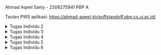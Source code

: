 Ahmad Aqeel Saniy - 2306275941
PBP A

Tautan PWS aplikasi: https://ahmad-aqeel-kickoffstandoff.pbp.cs.ui.ac.id/

<details>
<summary> Tugas Individu 2</summary>

Jawaban pertanyaan:


I. Jelaskan bagaimana cara kamu mengimplementasikan checklist di atas secara step-by-step


    1. Membuat proyek Django baru.
        Untuk membuat proyek Django baru, pertama saya membuat direktori baru untuk proyek Django tersebut.
        Kemudian saya mengunduh dependencies setelah mengaktifkan virtual environment.
        Lalu di command prompt, saya membuat proyek baru dengan perintah `django-admin startproject kickoff_standoff .`
        Setelah itu, dibuatlah file .env dan .env.prod dengan konfigurasi yang ditentukan dari email Fasilkom UI.
        Selanjutnya, ditambahkan konfigurasi tertentu pada file settings.py untuk mencakup environment variables, allowed host, production, dan database.
        Akhirnya, saya mengunggah proyek Django ke repository GitHub dan ke PWS setelah menambahkan berkas .gitignore.

    2. Membuat aplikasi dengan nama main pada proyek tersebut.
        Untuk membuat aplikasi dengan nama main, saya mengaktifkan virtual environment di direktori proyek.
        Lalu dijalankan perintah `python manage.py startapp main` dalam command prompt di direktori proyek.
        Django akan otomatis membuat aplikasi main, sehingga saya hanya menambahkan aplikasi main ke dalam variabel INSTALLED_APPS dalam settings.py di direktori kickoff_standoff

    3. Melakukan routing pada proyek agar dapat menjalankan aplikasi main.
        Pertama, dalam direktori proyek kickoff_standoff, saya membuka file urls.py dan mengimpor fungsi include dari django.urls.
        Kemudian, saya menambahkan rute URL yang mengarah ke tampilan aplikasi main di dalam list urlpatterns.

    4. Membuat model pada aplikasi main dengan nama Product dan memiliki atribut wajib.
        Saya membuka file models.py dalam aplikasi main, lalu mengimpor models dari django.db.
        Lalu dibuatlah class model dengan nama Product, yang memiliki setiap atribut wajib didalamnya.
        Saya juga menambahkan beberapa atribut opsional seperti stock, category, brand, dan rating.
        Akhirnya, jalankan perintah migrasi model dengan perintah `python manage.py makemigrations` kemudian `python manage.py migrate`

    5. Membuat sebuah fungsi pada views.py untuk dikembalikan ke dalam sebuah template HTML yang menampilkan nama aplikasi serta nama dan kelas kamu.
        Pada file views.py di dalam direktori main, saya mengimpor render dari django.shortcuts.
        Lalu saya menambahkan fungsi show_main, yang berisi context berisi nama aplikasi, NPM, nama penuh saya, dan juga kelas.
        Kemudian fungsi akan mereturn `render(request, "main.html", context)`.

    6. Membuat sebuah routing pada urls.py aplikasi main untuk memetakan fungsi yang telah dibuat pada views.py.
        kita membuat file urls.py dalam direktori main, kemudian kita isi dengan kode
        ```from django.urls import path
        from main.views import show_main

        app_name = 'main'

        urlpatterns = [
            path('', show_main, name='show_main'),
        ]
        ```

    7. Melakukan deployment ke PWS terhadap aplikasi yang sudah dibuat sehingga nantinya dapat diakses oleh teman-temanmu melalui Internet.
        Untuk mendeploy aplikasi ke PWS, setelah mengakses situs PWS saya membuat proyek baru dengan nama yang sesuai untuk aplikasinya.
        Lalu pada di bagian environs, saya memasukkan nilai yang sama seperti isi file .env.prod.
        Setelah itu saya memasukkan url PWS ke dalam allowed host di settings.py.
        Akhirnya saya menjalankan perintah yang diberikan PWS di dalam command prompt, dan mengisi kredensial seperti yang telah diberikan PWS.


II. Buatlah bagan yang berisi request client ke web aplikasi berbasis Django beserta responnya dan jelaskan pada bagan tersebut kaitan antara urls.py, views.py, models.py, dan berkas html.

    https://drive.google.com/file/d/1QH59nVDzaspwLZs3LmOYU0LFxX08meJy/view?usp=sharing
    Dalam gambar, dapat dilihat bahwa pertama klien akan mengirim request ke aplikasi dari web browser. Kemudian aplikasi akan mengecek apakah request dilakukan ke url yang valid/ada dalam urls.py di proyek.
    Jika url tidak ada dalam proyek, maka aplikasi akan mengirimkan error 404 not found. Namun jika url ada, maka aplikasi akan routing kepada views yang memiliki url yang sesuai berdasarkan urls.py.
    User akan berinteraksi dengan views.py dalam aplikasi, views.py akan menangani logika operasi, melakukan respons, dan memproses data yang di request oleh user.
    Views.py ini akan ditampilkan sesuai dengan templates melalui file HTML. File HTML akan menentukan bagaimana visual aplikasi yang ditampilkan saat ini sehingga user mudah berinteraksi dengan views.py.
    Saat user berinteraksi, views.py akan menggunakan data yang tersimpan dalam database. Data-data tersebut strukturnya di definisikan oleh models.py sehingga bentuknya konsisten.
    Selain itu, cara views berinteraksi dengan database juga ditentukan oleh models.py agar tidak terjadi kerusakan dalam database.


III. Jelaskan peran settings.py dalam proyek Django!

    Peran settings.py adalah sebagai konfigurasi utama dalam keseluruhan proyek Django. settings.py mengatur konfigurasi aplikasi-aplikasi yang ada dalam proyek sehingga mereka dapat diakses.
    Selain itu, settings.py juga mengatur koneksi database dengan aplikasi sehingga aplikasi dapat mengakses database yang disimpan.
    settings.py menyangkut keamanan proyek, dengan membatasi di mana proyek dapat di hosting agar integrasi proyek aman dari ancaman luar.
    Terdapat beberapa peran lain yang settings.py lakukan, seperti konfigurasi user authentication, konfigurasi template, konfigurasi direktori file, dan konfigurasi bahasa dan waktu.


IV. Bagaimana cara kerja migrasi database di Django?

    Migrasi pada Django dilakukan setelah kita mengubah file models.py dalam proyek. Hal ini dikarenakan models.py menentukan database, sehingga kemungkinan skema database akan berubah dalam aplikasi tersebut.
    Pertama, akan dijalankan perintah `python manage.py makemigrations` agar Django membuat file migrasi.
    Pada tahap ini, Django akan otomatis melakukan migrasi pada aplikasi, lalu setelah dijalankan perintah `python manage.py migrate`, maka Django akan menerapkan migrasi yang dilakukan.


V. Menurut Anda, dari semua framework yang ada, mengapa framework Django dijadikan permulaan pembelajaran pengembangan perangkat lunak?

    Django dijadikan sebagai permulaan pembelajaran pengembangan perangkat lunak karena Django memiliki fitur-fitur yang cukup lengkap, sehingga pemula tidak perlu mengintegrasikan beberapa library yang diperlukan.
    Selain itu, struktur proyeknya tersusun dengan baik dan mudah dimengerti sehingga pemula dapat membuat aplikasi sederhana dengan cepat.
    Django juga memiliki cukup banyak dokumentasi, sehingga pemula dapat belajar dengan mudah. Tidak hanya itu, Django menggunakan bahasa pemrograman phyton yang termasuk sederhana dan mudah dipelajari.


VI. Apakah ada feedback untuk asisten dosen tutorial 1 yang telah kamu kerjakan sebelumnya?

    Tidak, tutorial sudah sangat baik dan mudah dimengerti.

</details>

<details>
<summary>Tugas Individu 3</summary>

Jawaban Pertanyaan:


I. Jelaskan mengapa kita memerlukan data delivery dalam pengimplementasian sebuah platform?

    Data Delivery memiliki peran penting dalam pengimplementasian platform karena data delivery berperan dalam mengirimkan data dari database server ke bagian yang diperlukan ataupun sebaliknya, seperti misalnya:
    - Ke dalam aplikasi pengguna sehingga aplikasi dapat menampilkan informasi dari database melalui User Interface.
    - Mendapatkan pengguna mengirimkan informasi ke dalam database melalui User Interface aplikasi sehingga user lebih mudah berinteraksi dengan aplikasi.
    - Mengirimkan data ke sistem external, misalkan sistem diperlukan berkomunikasi dengan sistem external untuk menjalankan suatu proses (contohnya seperti pembayaran, sistem dapat berkomunikasi dengan bank).
    - Untuk ketersediaan data, artinya agar aplikasi dapat memiliki data yang konsisten dalam beberapa server sehingga tidak ada data yang hilang.
    - Untuk menjaga keamanan, data delivery dapat hanya mengirimkan data yang user bisa lihat melalui akun mereka sendiri sehingga isi database tidak bocor.
    Dan masih terdapat contoh lain yang lebih spesifik, namun hal-hal diatas merupakan contoh dasarnya.


II. Menurutmu, mana yang lebih baik antara XML dan JSON? Mengapa JSON lebih populer dibandingkan XML?

    Secara umum, JSON lebih baik digunakan. Alasan utamanya adalah dibandingkan XML, JSON lebih mudah dibaca oleh manusia karena sintaksnya lebih rapih.
    Selain itu, karena sintaks JSON lebih simplistik, maka JSON juga dapat berukuran lebih kecil daripada XML dalam webpage yang berukuran besar.
    Tidak hanya itu, dalam parsing, JSON bersifat lebih cepat karena XML memerlukan parser khusus.

    Alasan diatas merupakan alasan utama mengapa JSON lebih populer dibandingkan XML, karena JSON lebih ringkas dan mudah dibaca, tidak hanya JSON diproses lebih cepat, tapi juga developer dapat dengan mudah menganalisis isi kontennya untuk misal bug fixing.


III. Jelaskan fungsi dari method is_valid() pada form Django dan mengapa kita membutuhkan method tersebut?

    Fungsi utama dari method is_valid() adalah sebagai validasi data input. Sebagai dasar, is_valid() akan melakukan field validation, Django akan mengecek form input dan memastikan tipe data yang dimasukkan sesuai.
    Tidak hanya itu, Django juga akan membersihkan data yang dimasukkan, artinya user tidak dapat memasukkan input yang memungkinkan bersifat berbahaya (contohnya seperti SQL injection).
    Validasi yang dilakukan is_valid() juga bersifat customizeable, sehingga developer dapat mengganti validasi yang dilakukan secara otomatis, dan menambahkan error handling sendiri.
    Maka, method is_valid() diperlukan untuk validation input data sehingga input data konsisten, serta sebagai layer keamanan.


IV. Mengapa kita membutuhkan csrf_token saat membuat form di Django? Apa yang dapat terjadi jika kita tidak menambahkan csrf_token pada form Django? Bagaimana hal tersebut dapat dimanfaatkan oleh penyerang?

    Secara dasar, csrf_token diperlukan sebagai perlindungan dari cross site request forgery. Django menggunakan csrf_token untuk memvalidasi request POST yang dikirim, sehingga misalnya situs lain tidak dapat memalsukan identitas user.
    Selain itu, csrf_token juga memverifikasi input apakah input dilakukan oleh user atau bukan, ini dilakukan untuk mencegah automated attacks.
    Tanpa csrf_token, Django akan secara default menolak request yang dilakukan pengguna karena request POST tidak memiliki csrf_token yang valid.

    Penyerang dapat memanfaatkan csrf_token vulnerability dengan beberapa cara, misalnya dengan phishing site dimana saat user memasuki suatu situs berbahaya, penyerang dapat mengirimkan request POST melalui cookies untuk mendapatkan informasi sensitif seperti kredensial bank.
    Terdapat juga cara penyerangan dimana penyerang melakukan auto-submit pada sebuah form sehingga identitas user mudah diambil oleh penyerang.
    Selain itu, ada juga serangan melalui gambar, dimana penyerang menggunakan image tag untuk menjalankan request POST.


V. Jelaskan bagaimana cara kamu mengimplementasikan checklist di atas secara step-by-step (bukan hanya sekadar mengikuti tutorial).


    1. Menambahkan 4 fungsi views baru dalam format XML, JSON, XML by ID, dan JSON by ID
        Pertama, ditambahkan import baru dengan mengimport serializers dan HttpResponse
        Kemudian buat function show_xml dan show_json. Kedua function ini memiliki format yang sama dengan sedikit perbedaan. Di dalamnya, dibuat variabel untuk menyimpan query seluruh data untuk objek Product.
        Buatlah variabel untuk menyimpan hasil serialisasi data query menjadi bentuk data masing-masing ("xml" untuk show_xml dan "json" untuk show_json).
        Akhirnya buatlah return function dalam bentuk HttpResponse dengan parameter variabel serialisasi tersebut dan parameter content_type sesuai dengan function masing-masing.

        Untuk function XML by ID dan JSON by ID, bentuk functionnya juga sangat serupa, dengan perbedaan pada variabel penyimpanan query data, ditambahkan filter dengan primary key berdasarkan id sehingga tidak diambil keseluruhan data.

    2. Membuat routing URL untuk masing-masing views yang telah ditambahkan
        Routing URL dilakukan dengan cara yang sama, pertama akan diimport dalam main/urls.py function yang telah dibuat dari main.views.
        Kemudian dalam urlpatterns, hanya ditambahkan path masing-masing dengan function yang telah dibuat agar function dapat diakses melalui path tersebut.

    3. Membuat halaman yang menampilkan data objek model yang memiliki tombol "add" yang akan redirect ke halaman form, serta tombol "detail" pada setiap data objek model yang ditampilkan
        Untuk halaman penampilan data objek, saya menggunakan bentuk card dengan setiap objek memiliki nama, harga, kategori, dan rating. Setelah menyetel css style untuk objek halaman tersebut, ditambahkan for loop yang akan iterasi semua objek product dalam database.
        Dalam setiap iterasi, objek akan ditampilkan dalam bentuk card dengan data yang ditampilkan merupakan data yang diambil dari setiap objek dengan format `{{ product.[atribut] }}`.
        Ditambahkan juga function tambahan, dimana jika produk tidak memiliki gambar/thumbnail, maka hanya akan ditampilkan nama produk. Terdapat juga tag featured yang hanya akan muncul jika produk bersifat featured.
        Selain itu, untuk harga saya tampilkan berdasarkan stock, jika stock telah habis maka harga akan digantikan string "Out of stock!".

        Diatas card-card tersebut, saya membuat tombol "Add product" yang berisi link redirect user ke halaman form penambahan product. Tombol menggunakan css styling yang sudah saya tentukan pada awal html.

        Kemudian untuk tombol "detail", saya mengimplementasikannya dengan cara berbeda. Setiap card objek produk yang ditampilkan merupakan button juga, yang dapat ditekan oleh user agar dapat di redirect ke halaman detail produk.
        Hal ini saya implementasikan dengan objek card memiliki link ke detail produk masing-masing dan menambahkan atribut agar keseluruhan card dapat ditekan layaknya sebuah button.

    4. Membuat halaman form untuk menambahkan objek model pada app sebelumnya
        Halaman form menggunakan method `{{ form.as_table }}` yaitu method built-in dalam Django yang akan membuat form secara otomatis.
        Oleh karena itu tidak perlu banyak ditambahkan dalam html kecuali jika penampilannya ingin diganti. Pengisian pada halaman form penambahan product akan sesuai dengan atribut-atribut yang diperlukan objek product.
        Dibawah function tersebut, hanya tinggal diatambahkan button submit, dimana Django akan secara otomatis menambahkannya ke database objek Product.

    5. Membuat halaman yang menampilkan detail dari setiap data objek model
        Halaman detail pertama memiliki sebuah button yang akan redirect user kembali ke halaman utama. Kemudian satu-satu saya menambahkan atribut yang perlu ditampilkan.
        Setiap baris ditambahkan format `{{ product.[atribut] }}` sehingga halaman dapat menampilkan detail produk tersebut. Beberapa atribut saya tambahkan ketentuan tertentu.
        Misalnya detail produk menampilkan jika produk berupa featured product jika product.is_featured adalah true. Selain itu, harga produk akan digantikan dengan "Out of stock!" jika stok produk telah habis.

</details>

<details>
<summary>Tugas Individu 4</summary>

Jawaban pertanyaan:


I. Apa itu Django AuthenticationForm? Jelaskan juga kelebihan dan kekurangannya.

    AuthenticationForm merupakan form yang sudah disediakan Django untuk menangani proses login dan authentication user. Berbeda dengan form reguler yang menangani objek, form ini akan memvalidasi kredensial yaitu username dan password.
    Kelebihan AuthenticationForm adalah sudah datang dengan fitur keamanan seperti password hashing, brute force protection, dan account lockout. Selain itu, AuthenticationForm juga memiliki function user status validation yang dapat mengecek apakah akun aktif dan tidak di-disable.
    AuthenticationForm juga memiliki integrasi dengan Django Auth System, sehingga hal seperti user model, session management, dan user permission sudah di handle secara otomatis oleh Django.
    Semua hal tersebut juga bersifat customizable, sehingga jika developer ingin mengganti format sesuatu, misalnya membuat custom user sendiri, maka AuthenticationForm tetap bisa bekerja.

    Kekurangan AuthenticationForm secara faktor merupakan karena form ini bentuknya basic, sehingga untuk authentication dengan cara lebih kompleks seperti misalnya login melalui email, nomor telepon, atau social media, serta two-factor authentication, AuthenticationForm perlu dimodifikasi dengan override yang cukup banyak.
    Selain itu, untuk beberapa modern frontend, karena AuthenticationForm mengembalikan HTML form, maka diperlukan custom implementation untuk mereturn response lain seperti JSON.

    Maka dapat disimpulkan, AuthenticationForm sudah cukup baik untuk menghandle simple authentication tanpa langkah kompleks, namun untuk sistem user yang lebih kompleks, kemungkinan harus dibuat custom AuthenticationForm untuk menghandle langkah-langkah tersebut.


II. Apa perbedaan antara autentikasi dan otorisasi? Bagaiamana Django mengimplementasikan kedua konsep tersebut?

    Autentikasi merupakan proses verifikasi user, lebih jelasnya adalah proses memastikan bahwa akun yang diakses memang benar-benar milik user. Hal ini dilakukan melalui password, OTP code, verification through email.
    Otorisasi merupakan proses menentukan user permission, lebih jelasnya adalah menentukan aksi dan akses yang dapat user itu lakukan, seperti user dapat edit profile sendiri, namun tidak punya orang lain.

    Django mengimplementasikan autentikasi melalui user model dengan username dan password, user model dapat ditambahkan atribut custom seperti misalnya email. Lalu Django juga memanage session secara otomatis untuk user, serta dapat memiliki middleware untuk autentikasi otomatis.
    Django juga menyediakan login dan logout yang dapat dengan mudah digunakan untuk membantu developer membuat proses autentikasi dasar, proses tersebut akan secara otomatis melakukan password hashing untuk user untuk menjaga keamanan juga.

    Django mengimplementasikan otorisasi melalui permission system dalam setiap user, permission system juga dapat diberikan diberikan kepada sekelompok orang dengan role-based access.
    Function dalam Django views juga dapat diberikan decorators seperti `@login_required)` untuk memastikan tidak semua user dapat mengakses sesuatu konten. Django juga mensupport template tags yang akan menampilkan layar tertentu dalam halaman yang sama melalui HTML.


III. Apa saja kelebihan dan kekurangan session dan cookies dalam konteks menyimpan state di aplikasi web?

    Session menyimpan data ke server mengenai user client. Kelebihan penggunaan session adalah keamanan, karena session disimpan langsung dalam server, ini lebih relatif aman daripada disimpan pada client user.
    Selain itu, karena penyimpanannya di server, maka secara dasar juga memiliki storage yang lebih besar, sehingga dapat menyimpan lebih banyak data. Tidak hanya itu, session dapat disimpan dalam backends tertentu, dengan proteksi melalui csrf_token dan cleanup otomatis.

    Namun, karena session harus menyimpan semua session data, maka dapat memakan banyak server resources saat aplikasi memiliki banyak jumlah user.
    Oleh karena itu, diperlukan juga cleaning dalam sebuah server untuk menghilangkan session yang sudah tidak terpakai agar storage server tidak penuh.
    Ada juga permasalahan yaitu session bergantung dengan cookies untuk mendapat session ID, sehingga jika user mematikan cookies, session tidak dapat diakses.

    Sedangkan, cookies menyimpan data-data kecil ke dalam browser client user. Kelebihan cookies adalah karena data disimpan pada browser client, data tidak memakan banyak storage pada server database.
    Cookies juga dapat digunakan dalam jangka lama (seperti remember me option), dan dapat digunakan dalam beberapa domain berbeda (seperti misal website UI).

    Terdapat juga kekurangan cookies, seperti karena cookies menyimpan data kecil, cookies memiliki size limitation, sehingga tidak menyimpan data yang terlalu banyak.
    Cookies juga lebih rentan dalam keamanan, penyerang dapat mengambil cookies atau menginject sesuatu melalui cookies untuk mendapatkan informasi sensitif.
    Seperti disebutkan pada bagian session, cookies dapat dimatikan oleh user sehingga tidak dapat digunakan oleh aplikasi.


III. Apakah penggunaan cookies aman secara default dalam pengembangan web, atau apakah ada risiko potensial yang harus diwaspadai? Bagaimana Django menangani hal tersebut?

    Cookies secara default tidak aman untuk digunakan, terdapat banyak risiko potensial yang harus diwaspadai seperti XSS attack (mencuri cookies),
    CSRF attacks, user manipulation, dapat di intercept di HTTP connections, dan memiliki ukuran yang terbatas.

    Django menangani masalah berikut dengan menggunakan HttpOnly flag untuk XSS attacks, menggunakan Secure flag untuk HTTPS enforcement, menggunakan SameSite attribute dan csrf_token untuk menangani CSRF attacks serta memiliki middleware untuk CSRF,
    membuat session key, dan memvalidasi cookies secara otomatis.


IV. Jelaskan bagaimana cara kamu mengimplementasikan checklist di atas secara step-by-step (bukan hanya sekadar mengikuti tutorial).


    1. Mengimplementasikan fungsi registrasi, login, dan logout untuk memungkinkan pengguna mengakses aplikasi sebelumnya sesuai dengan status login/logoutnya.
        Pertama, akan diimpor `UserCreation Form, messages, AuthenticationForm, authenticate, login, logout` ke dalam views.py.
        Untuk membuat fungsi registrasi, kita menggunakan UserCreationForm built in milik Django dengan memasukkannya kedalam suatu variabel form.
        Setelah membuat conditional untuk request POST, kita memanggil UserCreationForm dan memanggil function `is_valid()` untuk mengecek input form.
        Lalu, jika true, maka buatlah agar registration disimpan dengan `save()` lalu redirect user ke halaman login. Seperti halaman views lain, kita perlu membuat return render.

        Untuk membuat fungsi login, kita gunakan AuthenticationForm built in milik Django, dan memasukkannya kedalam suatu variabel, dengan parameter data dari request POST.
        Setelah membuat conditional untuk mengecek apakah input valid, carilah user dari database dengan `user = form.get_user()` dan panggil function login dengan parameter request dan user.
        Lalu, redirect user ke halaman utama, dan return render seperti views lainnya.

        Untuk membuat fungsi logout, kita hanya perlu memanggil function logout dengan parameter request, lalu return redirect ke halaman login.

        Agar ketiga fungsi tersebut dapat dijalankan, kita akan mengimpor ketiga fungsi kedalam main/urls.py, kemudian memasukkan path url masing-masing kedalam urlpatterns.
        Perlu ditambahkan juga tombol untuk logout pada halaman utama, yang akan redirect ke url logout.

    2. Membuat dua (2) akun pengguna dengan masing-masing tiga (3) dummy data menggunakan model yang telah dibuat sebelumnya untuk setiap akun di lokal.
        Pembuatan akun pengguna cukuplah mudah, kita dapat menjalankan aplikasi secara lokal dengan `python manage.py runserver` pada direktori proyek. Kemudian kita hanya gunakan metode register yang sudah kita buat.
        Untuk pembuatan data, kita pertama perlu log in dengan akun pengguna tersebut, kemudian dengan menekan tombol "Add Product" kita dapat langsung mengisi form penambahan produk seperti yang diperlukan.

    3. Menghubungkan model Product dengan User.
        Untuk menghubungkan model Product dengan User, pertama kita harus mengimport User pada main/models.py, dan menambahkan variabel user pada class Product.
        Variabel tersebut berupa atribut berisi ForeignKey(User), dengan CASCADE on delete sehingga jika user dihapus, maka produk juga terhapus. Kita juga harus menambahkan null=True pada parameter sehingga produk yang sebelumnya ada tetap valid tanpa user.
        Kemudian, pada views.py, kita tambahkan decorator `@login_required` pada fungsi add_product. Kemudian setelah pengecekan `is_valid()`, kita akan menambahkan variabel entry untuk produk, yang didapat dari input form.
        Kemudian kita masukkan user yang mengisi form tersebut dengan `product_entry.user = request.user`, sebelum menyimpan isi input dan meredirect kembali ke halaman utama.

    4. Menampilkan detail informasi pengguna yang sedang logged in seperti username dan menerapkan cookies seperti last_login pada halaman utama aplikasi.
        Untuk menambahkan detail informasi tersebut, pertama kita harus mengimport datetime, HttpResponseRedirect, dan reverse ke dalam main/views.py.
        Kemudian pada bagian fungsi login_user, kita membuat variabel reverse yang berupa `HttpResponseRedirect(reverse("main:show_main"))`, kemudian kita akan set cookie response tersebut
        menggunakan parameter last login dan waktu last_login. Kita akan mengambil waktu last_login menggunakan datetime.datetime.now() yang diubah menjadi string. Kemudian pada context di show_main,
        kita hanya tambahkan 'last_login' sebagai request.COOKIES.get('last_login', 'Never') ke context. Kita juga tambahkan 'username' sebagai request.user.username yang akan mengambil username user sekarang.
        Akhirnya, kita hanya tambahkan bagian yang menunjukkan sesi terakhir login serta username user yang sedang login pada halaman utama.

</details>

<details>
<summary>Tugas Individu 5</summary>

Jawaban Pertanyaan:


I. Jika terdapat beberapa CSS selector untuk suatu elemen HTML, jelaskan urutan prioritas pengambilan CSS selector tersebut!

    Urutan prioritas pengambilan CSS selector dari tertinggi ke terendah diambil dari skala prioritas dibawah:

    1. Origin and Importance
        Origin artinya asal CSS itu ada, terdapat 3 skala prioritas di dalamnya. Pertama adalah Author dengan prioritas tertinggi. Artinya CSS tersebut berasal dari developer itu sendiri (sudah dibuat dari awal), sehingga akan mengganti seluruh CSS style lainnya.
        Kedua adalah user, yaitu jika user dapat mengganti atribut CSS pada client user, seperti mengganti font, ukuran, dan warna. Yang terakhir adalah User Agent, yaitu dimana browser memiliki default style sendiri, contohnya seperti jika bowser memiliki dark-mode support, aplikasi dapat juga memiliki mode gelap secara otomatis.

        Importance artinya CSS tersebut memiliki syntax `!important`. Syntax ini diletakkan pada suatu CSS style yang membuatnya memiliki prioritas tertinggi, artinya elemen yang terkait akan pasti mengikuti CSS tersebut.

    2. Selector Specifity
        Selector specifity artinya lokasi, atau syntax yang css gunakan, dengan dibagi kembali menjadi beberapa urutan prioritas.

        Pertama adalah inline styles, artinya CSS terdapat langsung didalam atribut `styles` pada suatu elemen. Elemen pasti akan mengikuti style ini.

        Kedua adalah ID Selectors, artinya CSS menentukan style sebuah elemen melalui ID. Style yang ditentukan dimasukkan atribut kelompok elemen dengan ID tertentu, ditandai dengan `#` diikuti nama ID seperti `#header`. Elemen dengan ID tersebut akan mengikuti style yang ditentukan.

        Ketiga adalah Class Selectors, artinya CSS menentukan style sebuah elemen dengan class tersebut. Style yang ditentukan dimasukkan atribut dengan class tertentu, ditandai dengan `.` diikuti nama class seperti `.button`.

        Keempat adalah Element Selectors, artinya CSS menentukan style seluruh elemen yang ditentukan tersebut. Style yang ditentukan dimasukkan atribut elemen tertentu, ditandai dengan nama elemen seperti `div`.

    3. Source Order
        Jika terdapat beberapa stylesheets yang dimasukkan kedalam bagian `<head>` sebuah HTML, maka HTML akan mengikuti stylesheets yang paling akhir dan mengganti styling stylesheets awal jika mengikat atribut yang sama.

    4. Initial and Inherited Property
        Sebuah elemen HTML dapat memiliki CSS styling yang ditandai dengan `intitial` dan/atau `inherit`. `inherit` property akan membuat elemen tersebut menggunakan nilai style yang dimiliki parentnya, jika parent mengganti style maka elemen juga akan ikut mengganti style. Sedangkan `initial` akan mengembalikan nilai default browser yang ditentukan browser itu sendiri.


II. Mengapa responsive design menjadi konsep yang penting dalam pengembangan aplikasi web? Berikan contoh aplikasi yang sudah dan belum menerapkan responsive design, serta jelaskan mengapa!

    Responsive design memiliki beberapa alasan yang membuatnya penting dalam pengembangan aplikasi web, contohnya ialah membuatnya dapat bekerja dengan benar pada perangkat yang berbeda (multi-device usage) seperti desktop, smartphone, dan tablet.
    Selain itu, dengan responsive design maka user experience juga akan meningkat, karena terdapat support untuk beberapa perangkat berbeda sehingga user dapat lebih nyaman menggunakan aplikasi di semua perangkat.
    Konsep ini juga dapat meningkatkan cost efficiency, karena kita tidak akan perlu membuat beberapa kode berbeda untuk semua perangkat, dengan hanya satu codebase, aplikasi dapat bekerja dengan benar pada seluruh perangkat.

    Contoh aplikasi yang sudah responsive adalah Facebook. Facebook memiliki responsive design yang akan mengubah layout dan UI berdasarkan dengan ukuran layar. Selain itu bentuk halaman juga berubah jika kita menggunakan perangkat berbeda, seperti beberapa tombol menu dimasukkan kedalam satu tombol yang dapat memuat opsi menu lain pada smartphone, sehingga mudah memilih opsi dan tidak mengganggu penampilan pada layar kecil.

    Contoh aplikasi yang belum responsive adalah SIAKNG. SIAKNG belum memiliki responsive design karena layout dan UI tetap sama pada beberapa ukuran layar maupun perangkat yang berbeda. Dapat dilihat dengan mudah bahwa jika kita membuka aplikasi pada smartphone, tombol menu dan elemen lainnya masih sama persis seperti pada di desktop, sehingga sulit untuk memilih menu tertentu (contohnya seperti mau melihat IRS maka kita harus zoom in pada aplikasi agar mudah memencet opsi tersebut).


III. Jelaskan perbedaan antara margin, border, dan padding, serta cara untuk mengimplementasikan ketiga hal tersebut!

    Jika dilihat seperti model kotak, content akan terletak di dalam padding, padding terletak di dalam border, dan border terletak di dalam margin.

    Padding merupakan area diantara content dan border, fungsinya adalah untuk memberikan ruang pada elemen. Ruang ini akan terpengaruh dengan elemen tersebut, misalnya seperti warnanya akan berubah mengikuti background color elemen, atau jika elemen dapat ditekan, maka padding juga termasuk area yang dapat ditekan.

    Border merupakan garis pembatas padding dengan margin, fungsinya adalah untuk memberikan batas visual pada elemen. Batas ini dapat memiliki style sendiri, tidak terpengaruh dengan objek. Dapat dilihat border berfungsi layaknya outline objek.

    Margin Merupakan area terluar, di luar border, fungsinya adalah untuk memberikan jarak antara elemen satu dengan lainnya. Area ini berguna agar elemen tidak bertabrakan sehingga lebih rapih dan mudah dilihat.

    contoh implementasinya adalah seperti `<div style="width: 200px; padding: 20px; border: 5px solid red; margin-top: 20px; ...>`, artinya elemen pada div tersebut akan memiliki ukuran interaksi (misal dapat ditekan) sebesar padding (20 pixels), dengan dibatasi outline dengan ketebalan 5 pixels dan berwarna merah seperti dengan pada border, dan berjarak 20 pixels dari elemen diatasnya.

IV. Jelaskan konsep flex box dan grid layout beserta kegunaannya!

    Flex box merupakan one dimensional layout, yaitu layout yang berguna untuk membagi space di dalam suatu kontainer dan mengatur alignment elemen secara horizontal atau vertikal. Flex box berguna untuk mengatur komponen kecil dan style sederhana, misalnya seperti pada navigation bar dimana seluruh elemen terletak pada baris yang sama sehingga diperlukan spacing yang setara.

    Grid layout merupakan two dimensional layout, yaitu layout yang berguna untuk mengatur elemen ke dalam baris dan kolom sehingga setara secara horizontal dan vertikal. Grid layout berguna untuk mengatur layout yang bersifat kompleks dan besar, misalnya seperti gallery atau halaman utama dimana terdapat banyak elemen yang harus disusun secara rapih.

V. Jelaskan bagaimana cara kamu mengimplementasikan checklist di atas secara step-by-step!

    1. Implementasikan fungsi untuk menghapus dan mengedit product.

        Untuk membuat fungsi hapus product, pertama dibuatlah fungsi `delete_product` dalam views.py. Fungsi ini akan mengambil parameter request dan product id. Pertama fungsi akan mencari product yang akan dihapus berdasarkan product id yang sesuai, kemudian akan menghapus product yang ditemukan dengan `product.delete()` dan mereturn HTTPsResponse ke client. Untuk mengakses fungsi, hanya perlu membuat sebuah elemen/tombol yang akan meredirect ke url penghapusan disertai dengan product id tersebut yang akan secara otomatis menghapus product dari database.

        Untuk membuat fungsi edit product, pertama dibuatlah fungsi `edit_product` dalam views.py. Fungsi ini akan mengambil parameter request dan product id. Pertama fungsi akan mencari product yang akan diedit berdasarkan product id yang sesuai, kemudian fungsi akan memanggil ProductForm dengan isian yang telah ada pada produk (instance=product). Setelah user mengisi dan submit form, akan dicek apakah form valid, jika iya maka django akan menyimpan edit dan mengganti detail produk sesuai dengan isian form tersebut. Untuk mengakses fungsi, hanya perlu membuat sebuah elemen/tombol yang akan meredirect ke url pengeditan disertai dengan product id tersebut.

    2. Kustomisasi halaman login, register, tambah product, edit product, dan detail product semenarik mungkin.

        Untuk halaman login dan register, hanya perlu menambahkan sebuah form didalam sebuah card yang akan meminta user untuk menginput username dan password. Kemudian ditambahkan sebuah tombol untuk memanggil fungsi login atau register, isi input form again digunakan untuk melakukan autentikasi. Jika autentikasi gagal, maka dibuatlah sebuah pesan dari django authentication handling kepada user.

        Untuk halaman tambah product dan edit produk, karena dapat langsung menggunakan django form builder, hanya perlu membuat sebuah card pada suatu background dan membuat tombol confirm atau cancel serta tombol return ke halaman utama. Untuk tombol add product, saya pindahkan ke navbar sehingga user dapat langsung menambahkan produk sendiri dari halaman manapun.

        Untuk detail product, halaman dibagi menjadi dua menggunakan flexbox, kemudian pada sisi kiri diletakkan gambar produk, jika produk tidak memiliki stok, maka gambar memiliki overlay "OUT OF STOCK". Jika produk merupakan milik user yang sekarang sedang login, maka terdapat juga tombol untuk mengedit dan menghapus produk langsung dari halaman detail produk.
        Pada sisi kiri, terdapat detail produk, mulai dari badges jika produk featured, memiliki stock atau tidak, dan bersifat top rated. Setelah itu terdapat juga nama produk, harga, deskripsi, informasi tambahan berupa user yang menjual, brand, stock tersisa, dan kategori. Terdapat tombol untuk add to cart dan buy now yang masih belum berfungsi, serta tombol rating dan share yang belum diimplementasikan.

    3. Kustomisasi halaman daftar product menjadi lebih menarik dan responsive.

        Karena sebelum Tugas Individu 5 saya sudah mengimplementasikan halaman utama yang ditampilkan dengan product cards, saya tinggal memindahkan kode html yang telah dibuat ke dalam product_cards.html dan menambahkan fungsionalitas tambahan seperti badge jika produk featured atau top rated, dan display rating. Saya juga menambahkan carousel yang menampilkan produk-produk yang ada pada awal halaman berdasarkan tailwind documentation di internet.
        Selain itu saya juga merapihkan halaman utama dengan menghapus header untuk menggantikannya dengan carousel, merapihkan tombol filter produk, serta memindahkan tombol add product ke bagian navbar.

    4. Untuk setiap card product, buatlah dua buah button untuk mengedit dan menghapus product pada card tersebut!

        Pada product_cards.html, saya menambahkan dua tombol dengan menggunakan ikon svg dari internet sebagai tombol untuk mengedit dan menghapus produk tersebut. Tombol tersebut hanya akan muncul jika user sudah terautentikasi dan merupakan penjual produk tersebut. Tombol tersebut akan redirect user untuk edit dan hapus produk, mengoverwrite card yang keseluruhannya jika ditekan akan redirect ke produk detail.

    5. Buatlah navigation bar (navbar) untuk fitur-fitur pada aplikasi yang responsive terhadap perbedaan ukuran device, khususnya mobile dan desktop.

        Untuk bagian navbar, saya menambahkan icon aplikasi sementara serta namanya pada bagian kiri navbar yang berguna sebagai tombol home jika ditekan. Saya juga menambahkan tombol drop down kategori yang berfungsi sebagai filter halaman utama yang akan menampilkan produk dengan kategori yang sesuai. Terdapat juga searchbar yang akan menampilkan produk yang terkait dengan input yang dimasukkan, dengan menggunakan django Q.
        Search bar akan mencari produk dengan nama, vendor, brand, dan kategori yang sama dengan yang dicari. Setelah itu terdapat tombol sell product yang berguna untuk menambahkan produk, dan pada bagian kanan terdapat bagian user dan tombol log out.

</details>

<details>
<summary>Tugas Individu 6</summary>

Jawaban Pertanyaan:

I. Apa perbedaan antara synchronous request dan asynchronous request?

    Synchronous request berarti ketika user mengirim request kepada server, user harus menunggu server memproses request yang dikirim dengan menghentikan program yang berjalan dan memproses request yang dikirimkan satu per satu. Setelah server selesai memproses, barulah hasil response dikirimkan kepada user client dalam bentuk page baru, sehingga user harus mereload client untuk memuat perubahan.

    Sedangkan asychronous request berarti ketika user mengirim request kepada server, request akan dihandle sebuah perantara (seperti AJAX) sehingga user tidak harus menunggu server selesai menghandle request. Maka server masih tetap melakukan program yang berjalan dan memproses request secara bersamaan, setelah proses selesai, maka program mengirimkan hasil response kepada user client melalui page partial sehingga user tidak perlu mereload.


II. Bagaimana AJAX bekerja di Django (alur request–response)?

    AJAX bekerja dalam Django agar website dapat berkomunikasi dengan server tanpa harus melakukan page reload. Pertama pada client user akan berinteraksi pada browser dengan melaksanakan event (misalkan menekan tombol), maka JavaScript akan membuat dan mengirim request HTTP ke server Django. Request tersebut akan diterima oleh view Django dan diproses untuk dibuat responsenya sesuai dengan fungsi yang menghandle dalam views.py. Kemudian, response akan mengirimkan hasil response dalam bentuk JSON (seperti show_json pada views.py), response tersebut diterima browser dan digunakan untuk memperbarui halaman menggunakan JavaScript.


III. Apa keuntungan menggunakan AJAX dibandingkan render biasa di Django?

    Keuntungan utama menggunakan AJAX adalah user experience yang lebih baik. Karena request dapat diproses secara real-time, user tidak harus melakukan page reload setiap kali melakukan request dengan server dan dapat melihat langsung hasil response dari server. Selain itu, karena yang dikirimkan dari server hanyalah response JSON dan bukan seluruh html halaman, bandwith yang digunakan juga lebih kecil.


IV. Bagaimana cara memastikan keamanan saat menggunakan AJAX untuk fitur Login dan Register di Django?

    Untuk memastikan keamanan, kita dapat menggunakan token csrf untuk memastikan login dan register aman, selain itu juga dapat ditambahkan validasi tambahan secara manual untuk menambah keamanan seperti membuat limit length pada input, melakukan cleanup pada forms (input sanitization), dan membatasi login attempts. Kita juga dapat menggunakan https dan secure cookies, serta content security policy.


V. Bagaimana AJAX mempengaruhi pengalaman pengguna (User Experience) pada website?

    Karena AJAX dapat melaksanakan komunikasi user dengan server secara real-time, maka secara otomatis aplikasi dapat berkomunikasi dengan lebih responsif dan cepat dibandingkan dengan menggunakan render. Hasil response dapat diproses tanpa user harus menunggu dan melakukan page reload setiap kali user melakukan interaksi dengan server. Selain itu, penggunaan AJAX dapat membuat aplikasi lebih intuitif dan mudah digunakan, karena dapat menyimpan state aplikasi (karena tidak perlu reload), dan dapat melihat perubahan yang user lakukan secara langsung.

</details>